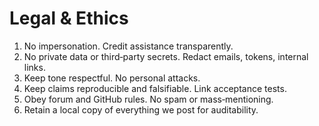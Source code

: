<!-- status: stub; target: 150+ words -->
# Legal & Ethics
1) No impersonation.  Credit assistance transparently.  
2) No private data or third‑party secrets.  Redact emails, tokens, internal links.  
3) Keep tone respectful.  No personal attacks.  
4) Keep claims reproducible and falsifiable.  Link acceptance tests.  
5) Obey forum and GitHub rules.  No spam or mass‑mentioning.  
6) Retain a local copy of everything we post for auditability.

